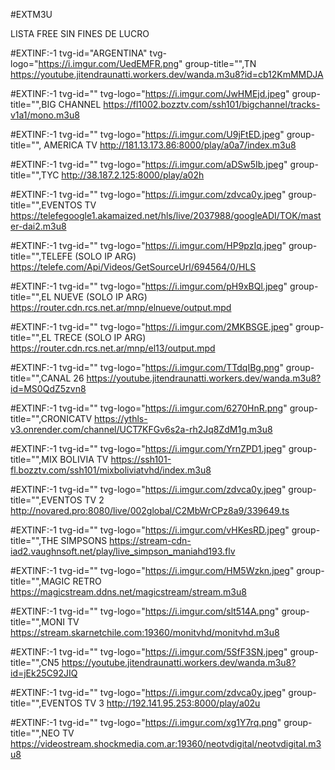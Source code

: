 #EXTM3U

LISTA FREE SIN FINES DE LUCRO

#EXTINF:-1 tvg-id="ARGENTINA" tvg-logo="https://i.imgur.com/UedEMFR.png" group-title="",TN
https://youtube.jitendraunatti.workers.dev/wanda.m3u8?id=cb12KmMMDJA

#EXTINF:-1 tvg-id="" tvg-logo="https://i.imgur.com/JwHMEjd.jpeg" group-title="",BIG CHANNEL
https://fl1002.bozztv.com/ssh101/bigchannel/tracks-v1a1/mono.m3u8


#EXTINF:-1 tvg-id="" tvg-logo="https://i.imgur.com/U9jFtED.jpeg" group-title="", AMERICA TV 
http://181.13.173.86:8000/play/a0a7/index.m3u8

#EXTINF:-1 tvg-id="" tvg-logo="https://i.imgur.com/aDSw5Ib.jpeg" group-title="",TYC
http://38.187.2.125:8000/play/a02h

#EXTINF:-1 tvg-id="" tvg-logo="https://i.imgur.com/zdvca0y.jpeg" group-title="",EVENTOS TV 
https://telefegoogle1.akamaized.net/hls/live/2037988/googleADI/TOK/master-dai2.m3u8

#EXTINF:-1 tvg-id="" tvg-logo="https://i.imgur.com/HP9pzIq.jpeg" group-title="",TELEFE (SOLO IP ARG)
https://telefe.com/Api/Videos/GetSourceUrl/694564/0/HLS


#EXTINF:-1 tvg-id="" tvg-logo="https://i.imgur.com/pH9xBQl.jpeg" group-title="",EL NUEVE (SOLO IP ARG)
https://router.cdn.rcs.net.ar/mnp/elnueve/output.mpd


#EXTINF:-1 tvg-id="" tvg-logo="https://i.imgur.com/2MKBSGE.jpeg" group-title="",EL TRECE (SOLO IP ARG)
https://router.cdn.rcs.net.ar/mnp/el13/output.mpd

#EXTINF:-1 tvg-id="" tvg-logo="https://i.imgur.com/TTdqIBg.png" group-title="",CANAL 26 
https://youtube.jitendraunatti.workers.dev/wanda.m3u8?id=MS0QdZ5zvn8

#EXTINF:-1 tvg-id="" tvg-logo="https://i.imgur.com/6270HnR.png" group-title="",CRONICATV
https://ythls-v3.onrender.com/channel/UCT7KFGv6s2a-rh2Jq8ZdM1g.m3u8

#EXTINF:-1 tvg-id="" tvg-logo="https://i.imgur.com/YrnZPD1.jpeg" group-title="",MIX BOLIVIA TV
https://ssh101-fl.bozztv.com/ssh101/mixboliviatvhd/index.m3u8


#EXTINF:-1 tvg-id="" tvg-logo="https://i.imgur.com/zdvca0y.jpeg" group-title="",EVENTOS TV 2
http://novared.pro:8080/live/002global/C2MbWrCPz8a9/339649.ts


#EXTINF:-1 tvg-id="" tvg-logo="https://i.imgur.com/vHKesRD.jpeg" group-title="",THE SIMPSONS
https://stream-cdn-iad2.vaughnsoft.net/play/live_simpson_maniahd193.flv

#EXTINF:-1 tvg-id="" tvg-logo="https://i.imgur.com/HM5Wzkn.jpeg" group-title="",MAGIC RETRO
https://magicstream.ddns.net/magicstream/stream.m3u8

#EXTINF:-1 tvg-id="" tvg-logo="https://i.imgur.com/slt514A.png" group-title="",MONI TV
https://stream.skarnetchile.com:19360/monitvhd/monitvhd.m3u8

#EXTINF:-1 tvg-id="" tvg-logo="https://i.imgur.com/5SfF3SN.jpeg" group-title="",CN5 
https://youtube.jitendraunatti.workers.dev/wanda.m3u8?id=jEk25C92JIQ


#EXTINF:-1 tvg-id="" tvg-logo="https://i.imgur.com/zdvca0y.jpeg" group-title="",EVENTOS TV 3
http://192.141.95.253:8000/play/a02u

#EXTINF:-1 tvg-id="" tvg-logo="https://i.imgur.com/xg1Y7rq.png" group-title="",NEO TV 
https://videostream.shockmedia.com.ar:19360/neotvdigital/neotvdigital.m3u8












